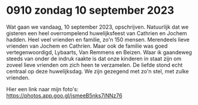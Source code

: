 # 0910 zondag 10 september 2023
Wat gaan we vandaag, 10 september 2023, opschrijven. Natuurlijk dat we gisteren een heel overrompelend huwelijksfeest van Cathrien en Jochem hadden. Heel veel vrienden en familie, zo'n 150 mensen. Merendeels lieve vrienden van Jochem en Cathrien. Maar ook de familie was goed vertegenwoordigd, Lybaarts, Van Remmens en Beizen. Waar ik gaandeweg steeds van onder de indruk raakte is dat onze kinderen in staat zijn om zoveel lieve vrienden om zich heen te verzamelen. De liefde stond echt centraal op deze huwelijksdag. We zijn gezegend met zo'n stel, met zulke vrienden.

Hier een link naar mijn foto's: https://photos.app.goo.gl/jsmeeB5nks7iNNz76